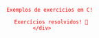 <!DOCTYPE html>
<html>
<head>
<style>
body {
	color: red;
}
h1 {
	color: #00FF00;
}
p {
	color: rgb(0,0,255)
}
</style>
</head>
<body>

<p>
	<div align="center"

          Exemplos de exercícios em C! 
     
          Exercícios resolvidos! 🥷
	</div>
</p>
</body>
</html>

